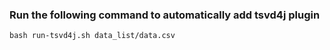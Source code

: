 ### Run the following command to automatically add tsvd4j plugin

```shell
bash run-tsvd4j.sh data_list/data.csv
```
